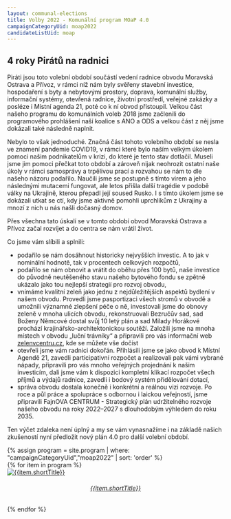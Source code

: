 ```yaml
---
layout: communal-elections
title: Volby 2022 - Komunální program MOaP 4.0
campaignCategoryUid: moap2022
candidateListUid: moap
---
```


## 4 roky Pirátů na radnici

Piráti jsou toto volební období součástí vedení radnice obvodu Moravská Ostrava a Přívoz, v rámci níž nám byly svěřeny stavební investice, hospodaření s byty a nebytovými prostory, doprava, komunální služby, informační systémy, otevřená radnice, životní prostředí, veřejné zakázky a posléze i Místní agenda 21, poté co k ní obvod přistoupil. Velkou část našeho programu do komunálních voleb 2018 jsme začlenili do programového prohlášení naší koalice s ANO a ODS a velkou část z něj jsme dokázali také následně naplnit.

Nebylo to však jednoduché. Značná část tohoto volebního období se nesla ve znamení pandemie COVID19, v rámci které bylo naším velkým úkolem pomoci našim podnikatelům v krizi, do které je tento stav dotlačil. Museli jsme jim pomoci přečkat toto období a zároveň nijak neohrozit ostatní naše úkoly v rámci samosprávy a trpělivou prací a rozvahou se nám to dle našeho názoru podařilo. Naučili jsme se postupně s tímto virem a jeho následnými mutacemi fungovat, ale letos přišla další tragédie v podobě války na Ukrajině, kterou přepadl její soused Rusko. I s tímto úkolem jsme se dokázali utkat se ctí, kdy jsme aktivně pomohli uprchlíkům z Ukrajiny a mnozí z nich u nás našli dočasný domov. 

Přes všechna tato úskalí se v tomto období obvod Moravská Ostrava a Přívoz začal rozvíjet a do centra se nám vrátil život. 

Co jsme vám slíbili a splnili:
- podařilo se nám dosáhnout historicky nejvyšších investic. A to jak v nominální hodnotě, tak v procentech celkových rozpočtů,
- podařilo se nám obnovit a vrátit do oběhu přes 100 bytů, naše investice do původně neutěšeného stavu našeho bytového fondu se zpětně ukázalo jako tou nejlepší strategií pro rozvoj obvodu,
- vnímáme kvalitní zeleň jako jednu z nejdůležitějších aspektů bydlení v našem obvodu. Provedli jsme pasportizaci všech stromů v obvodě a umožnili významné zlepšení péče o ně, investovali jsme do obnovy zeleně v mnoha ulicích obvodu, rekonstruovali Bezručův sad, sad Boženy Němcové dostal svůj 10 letý plán a sad Milady Horákové prochází krajinářsko-architektonickou soutěží. Založili jsme na mnoha místech v obvodu „luční trávníky“ a připravili pro vás informační web [zelenvcentru.cz](https://zelenvcentru.cz/ "Zeleň v centru"), kde se můžete vše dočíst
- 	otevřeli jsme vám radnici dokořán. Přihlásili jsme se jako obvod k Místní Agendě 21, zavedli participativní rozpočet a realizovali pak vámi vybrané nápady, připravili pro vás mnoho veřejných projednání k našim investicím, dali jsme vám k dispozici kompletní klikací rozpočet všech příjmů a výdajů radnice, zavedli i bodový systém přidělování dotací,
- správa obvodu dostala konečně i konkrétní a reálnou vizi rozvoje. Po roce a půl práce a spolupráce s odbornou i laickou veřejností, jsme připravili FajnOVA CENTRUM - Strategický plán udržitelného rozvoje našeho obvodu na roky 2022–2027 s dlouhodobým výhledem do roku 2035.

Ten výčet zdaleka není úplný a my se vám vynasnažíme i na základě našich zkušeností nyní předložit nový plán 4.0 pro další volební období.


<section class="o-section o-section--spaceBot">
  <div class="o-section-inner">
    <div class="o-section-block">
      <div class="c-BasicPage">
        <div class="c-BasicPage-content">
          {% assign program = site.program | where: "campaignCategoryUid","moap2022" | sort: 'order' %}
          <div class="row small-up-3 medium-up-5 large-up-7">
            {% for item in program %}
              <div class="column column-block">
                <a href="{{ item.url | relative_url }}">
                  <img class="program-icon" src="{{ item.img | prepend: 'assets/img/' | relative_url }}" alt="{{item.shortTitle}}" />
                  <center>
                    <h6>{{item.shortTitle}}</h6>
                  </center>
                </a>
              </div>
            {% endfor %}
          </div>
        </div>
      </div>
    </div>
  </div>
</section>
